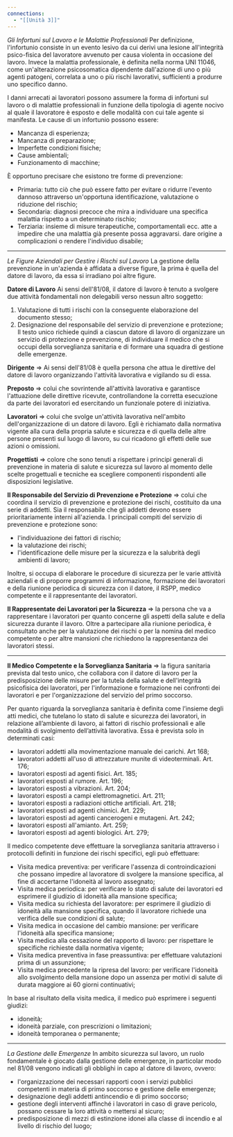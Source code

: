 ```yaml
---
connections:
  - "[[Unità 3]]"
---
```


*Gli Infortuni sul Lavoro e le Malattie Professionali*
Per definizione, l'infortunio consiste in un evento lesivo da cui derivi una lesione all'integrità psico-fisica del lavoratore avvenuto per causa violenta in occasione del lavoro. Invece la malattia professionale, è definita nella norma UNI 11046, come un'alterazione psicosomatica dipendente dall'azione di uno o più agenti patogeni, correlata a uno o più rischi lavorativi, sufficienti a produrre uno specifico danno.

I danni arrecati ai lavoratori possono assumere la forma di infortuni sul lavoro o di malattie professionali in funzione della tipologia di agente nocivo al quale il lavoratore è esposto e delle modalità con cui tale agente si manifesta. Le cause di un infortunio possono essere:
- Mancanza di esperienza;
- Mancanza di preparazione;
- Imperfette condizioni fisiche;
- Cause ambientali;
- Funzionamento di macchine;

È  opportuno precisare che esistono tre forme di prevenzione: 
- Primaria: tutto ciò che può essere fatto per evitare o ridurre l'evento dannoso attraverso un'opportuna identificazione, valutazione o riduzione del rischio;
- Secondaria: diagnosi precoce che mira a individuare una specifica malattia rispetto a un determinato rischio;
- Terziaria: insieme di misure terapeutiche, comportamentali ecc. atte a impedire che una malattia già presente possa aggravarsi. dare origine a complicazioni o rendere l'individuo disabile;

---

*Le Figure Aziendali per Gestire i Rischi sul Lavoro*
La gestione della prevenzione in un'azienda è affidata a diverse figure, la prima è quella del datore di lavoro, da essa si irradiano poi altre figure.

**Datore di Lavoro**
Ai sensi dell'81/08, il datore di lavoro è tenuto a svolgere due attività fondamentali non delegabili verso nessun altro soggetto:
1. Valutazione di tutti i rischi con la conseguente elaborazione del documento stesso;
2. Designazione del responsabile del servizio di prevenzione e protezione;
Il testo unico richiede quindi a ciascun datore di lavoro di organizzare un servizio di protezione e prevenzione, di individuare il medico che si occupi della sorveglianza sanitaria e di formare una squadra di gestione delle emergenze.

**Dirigente** => Ai sensi dell'81/08 è quella persona che attua le direttive del datore di lavoro organizzando l'attività lavorativa e vigilando su di essa.

**Preposto** => colui che sovrintende all'attività lavorativa e garantisce l'attuazione delle direttive ricevute, controllandone la corretta esecuzione da parte dei lavoratori ed esercitando un funzionale potere di iniziativa. 

**Lavoratori** => colui che svolge un'attività lavorativa nell'ambito dell'organizzazione di un datore di lavoro. Egli è richiamato dalla normativa vigente alla cura della propria salute e sicurezza e di quella delle altre persone presenti sul luogo di lavoro, su cui ricadono gli effetti delle sue azioni o omissioni. 

**Progettisti** => colore che sono tenuti a rispettare i principi generali di prevenzione in materia di salute e sicurezza sul lavoro al momento delle scelte progettuali e tecniche ea scegliere componenti rispondenti alle disposizioni legislative.

**Il Responsabile del Servizio di Prevenzione e Protezione** => colui che coordina il servizio di prevenzione e protezione dei rischi, costituito da una serie di addetti. Sia il responsabile che gli addetti devono essere prioritariamente interni all'azienda. 
I principali compiti del servizio di prevenzione e protezione sono:
- l'individuazione dei fattori di rischio;
- la valutazione dei rischi;
- l'identificazione delle misure per la sicurezza e la salubrità degli ambienti di lavoro;

Inoltre, si occupa di elaborare le procedure di sicurezza per le varie attività aziendali e di proporre programmi di informazione, formazione dei lavoratori e della riunione periodica di sicurezza  con il datore, il RSPP, medico competente e il rappresentante dei lavoratori.

**Il Rappresentate dei Lavoratori per la Sicurezza** => la persona che va a rappresentare i lavoratori per quanto concerne gli aspetti della salute e della sicurezza durante il lavoro. Oltre a partecipare alla riunione periodica, è consultato anche per la valutazione dei rischi o per la nomina del medico competente o per altre mansioni che richiedono la rappresentanza dei lavoratori stessi.

---

**Il Medico Competente e la Sorveglianza Sanitaria** => la figura sanitaria prevista dal testo unico, che collabora con il datore di lavoro per la predisposizione delle misure per la tutela della salute e dell'integrità psicofisica dei lavoratori, per l'informazione e formazione nei confronti dei lavoratori e per l'organizzazione del servizio del primo soccorso.

Per quanto riguarda la sorveglianza sanitaria è definita come l’insieme degli atti medici, che tutelano lo stato di salute e sicurezza dei lavoratori, in relazione all’ambiente di lavoro, ai fattori di rischio professionali e alle modalità di svolgimento dell’attività lavorativa. Essa è prevista solo in determinati casi:
- lavoratori addetti alla movimentazione manuale dei carichi. Art 168;
- lavoratori addetti all'uso di attrezzature munite di videoterminali. Art. 176;
- lavoratori esposti ad agenti fisici. Art. 185;
- lavoratori esposti al rumore. Art. 196;
- lavoratori esposti a vibrazioni. Art. 204;
- lavoratori esposti  a campi elettromagnetici. Art. 211;
- lavoratori esposti a radiazioni ottiche artificiali. Art. 218;
- lavoratori esposti  ad agenti chimici. Art. 229;
- lavoratori esposti ad agenti cancerogeni e mutageni. Art. 242;
- lavoratori esposti all'amianto. Art. 259;
- lavoratori esposti ad agenti biologici. Art. 279;

Il medico competente deve effettuare la sorveglianza sanitaria attraverso i protocolli definiti in funzione dei rischi specifici, egli può effettuare:
- Visita medica preventiva:  per verificare l'assenza di controindicazioni che possano impedire al lavoratore di svolgere la mansione specifica, al fine di accertarne l'idoneità al lavoro assegnato;
- Visita medica periodica: per verificare lo stato di salute dei lavoratori ed esprimere il giudizio di idoneità alla mansione specifica;
- Visita medica su richiesta del lavoratore: per esprimere il giudizio di idoneità alla mansione specifica, quando il lavoratore richiede una verifica delle sue condizioni di salute;
- Visita medica in occasione del cambio mansione: per verificare l'idoneità alla specifica mansione;
- Visita medica alla cessazione del rapporto di lavoro: per rispettare le specifiche richieste dalla normativa vigente;
- Visita medica preventiva in fase preassuntiva: per effettuare valutazioni prima di un assunzione;
- Visita medica precedente la ripresa del lavoro: per verificare l'idoneità allo svolgimento della mansione dopo un assenza per motivi di salute di durata maggiore ai 60 giorni continuativi;

In base al risultato della visita medica, il medico può esprimere i seguenti giudizi:
- idoneità;
- idoneità parziale, con prescrizioni o limitazioni;
- idoneità temporanea o permanente;

---

*La Gestione delle Emergenze*
In ambito sicurezza sul lavoro, un ruolo fondamentale è giocato dalla gestione delle emergenze, in particolar modo nel 81/08 vengono indicati gli obblighi in capo al datore di lavoro, ovvero:
- l'organizzazione dei necessari rapporti coon i servizi pubblici competenti in materia di primo soccorso e gestione delle emergenze;
- designazione degli addetti antincendio e di primo soccorso;
- gestione degli interventi affinché i lavoratori in caso di grave pericolo, possano cessare la loro attività o mettersi al sicuro;
- predisposizione di mezzi di estinzione idonei alla classe di incendio e al livello di rischio del luogo;